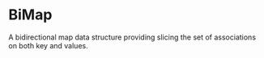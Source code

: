 # BiMap
A bidirectional map data structure providing slicing the set of associations on both key and values. 
